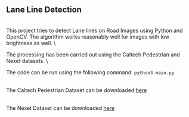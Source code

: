 ## Lane Line Detection

<br/>
This project tries to detect Lane lines on Road Images using Python and OpenCV. The algorithm works reasonably well for images with low brightness as well. 
\


The processing has been carried out using the Caltech Pedestrian and Nexet datasets. 
\

The code can be run using the following command:
`python3 main.py`


\
The Caltech Pedestrian Dataset can be downloaded [here](http://www.vision.caltech.edu/Image_Datasets/CaltechPedestrians/)


\
The Nexet Dataset can be downloaded [here](https://www.getnexar.com/challenge-2/)
